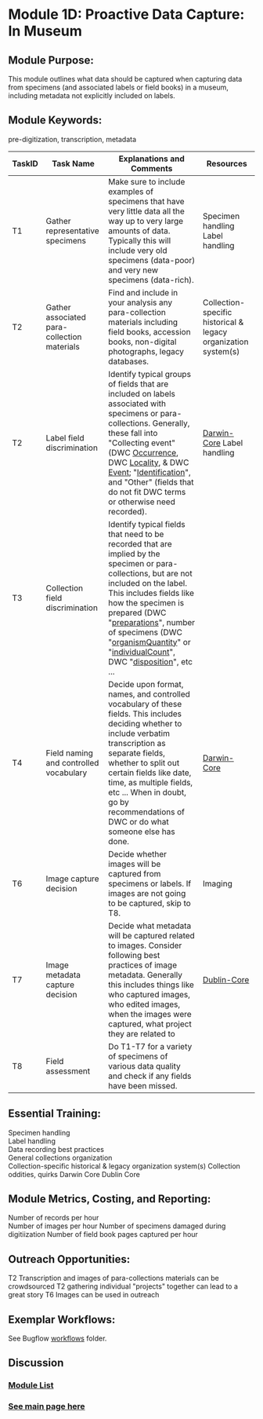 # Module 1D: Proactive Data Capture: In Museum

## Module Purpose: 
This module outlines what data should be captured when capturing data from specimens (and associated labels or field books) in a museum, including metadata not explicitly included on labels. 

## Module Keywords: 
pre-digitization, transcription, metadata


| TaskID | Task Name | Explanations and Comments | Resources |
|--------|-----------|---------------------------|-----------|
|T1|Gather representative specimens | Make sure to include examples of specimens that have very little data all the way up to very large amounts of data. Typically this will include very old specimens (data-poor) and very new specimens (data-rich).|Specimen handling  Label handling|
|T2|Gather associated para-collection materials |Find and include in your analysis any para-collection materials including field books, accession books, non-digital photographs, legacy databases.|Collection-specific historical & legacy organization system(s)|
|T2|Label field discrimination | Identify typical groups of fields that are included on labels associated with specimens or para-collections. Generally, these fall into "Collecting event" (DWC [Occurrence](https://dwc.tdwg.org/terms/#occurrence), DWC [Locality](https://dwc.tdwg.org/terms/#location), & DWC [Event](https://dwc.tdwg.org/terms/#event); "[Identification](https://dwc.tdwg.org/terms/#identification)", and "Other" (fields that do not fit DWC terms or otherwise need recorded).|[Darwin-Core](https://dwc.tdwg.org/terms/)   Label handling|
|T3|Collection field discrimination | Identify typical fields that need to be recorded that are implied by the specimen or para-collections, but are not included on the label. This includes fields like how the specimen is prepared (DWC "[preparations](http://rs.tdwg.org/dwc/terms/preparations)", number of specimens (DWC "[organismQuantity](http://rs.tdwg.org/dwc/terms/organismQuantity)" or "[individualCount](http://rs.tdwg.org/dwc/terms/individualCount)", DWC "[disposition](http://rs.tdwg.org/dwc/terms/disposition)", etc ...||
|T4| Field naming and controlled vocabulary| Decide upon format, names, and controlled vocabulary of these fields. This includes deciding whether to include verbatim transcription as separate fields, whether to split out certain fields like date, time, as multiple fields, etc ... When in doubt, go by recommendations of DWC or do what someone else has done.|[Darwin-Core](https://dwc.tdwg.org/terms/)|
|T6| Image capture decision |Decide whether images will be captured from specimens or labels. If images are not going to be captured, skip to T8.|Imaging|
|T7| Image metadata capture decision |Decide what metadata will be captured related to images. Consider following best practices of image metadata. Generally this includes things like who captured images, who edited images, when the images were captured, what project they are related to|[Dublin-Core](https://www.dublincore.org/specifications/dublin-core/dcmi-terms/)|
|T8|Field assessment |Do T1-T7 for a variety of specimens of various data quality and check if any fields have been missed.||

## Essential Training: 
Specimen handling  
Label handling  
Data recording best practices  
General collections organization  
Collection-specific historical & legacy organization system(s)
Collection oddities, quirks
Darwin Core 
Dublin Core

## Module Metrics, Costing, and Reporting: 
Number of records per hour  
Number of images per hour
Number of specimens damaged during digitiization
Number of field book pages captured per hour

## Outreach Opportunities: 
T2 Transcription and images of para-collections materials can be crowdsourced
T2 gathering individual "projects" together can lead to a great story
T6 Images can be used in outreach

## Exemplar Workflows: 
See Bugflow [workflows](https://github.com/EntCollNet/BugFlow/tree/master/workflows) folder. 

## Discussion

### [Module List](https://entcollnet.github.io/BugFlow/modules/)
### [See main page here](https://entcollnet.github.io/BugFlow/)
